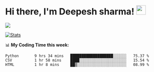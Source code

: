 # Hi there, I'm Deepesh sharma! <img src="https://raw.githubusercontent.com/MartinHeinz/MartinHeinz/master/wave.gif" width="30px">

![](https://camo.githubusercontent.com/992babdffd8c74a1502de375fbdf7e4d54773242/68747470733a2f2f6d656469612e67697068792e636f6d2f6d656469612f53576f536b4e36447854737a71494b4571762f67697068792e676966)

[![Stats](https://github-readme-stats.vercel.app/api?username=deepeshhsharma&show_icons=true&theme=radical)](https://github-readme-stats.vercel.app/api?username=deepeshhsharma&show_icons=true&theme=radical)&nbsp; &nbsp; &nbsp; &nbsp; &nbsp; &nbsp; &nbsp; &nbsp; &nbsp; &nbsp; 

📊 **My Coding Time this week:**
<!--START_SECTION:waka-->
```text
Python       9 hrs 34 mins   ███████████████████░░░░░░   75.37 % 
CSV          1 hr 58 mins    ████░░░░░░░░░░░░░░░░░░░░░   15.54 % 
HTML         1 hr 8 mins     ██▒░░░░░░░░░░░░░░░░░░░░░░   08.99 % 
```
<!--END_SECTION:waka-->
